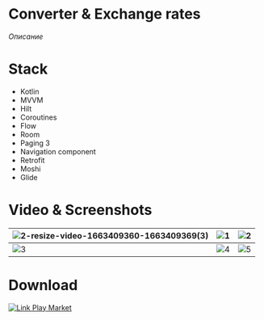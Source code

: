 # Converter & Exchange rates
*Описание*

# Stack
- Kotlin
- MVVM
- Hilt
- Coroutines
- Flow
- Room
- Paging 3
- Navigation component
- Retrofit
- Moshi
- Glide

# Video & Screenshots
| ![2-resize-video-1663409360-1663409369(3)](https://user-images.githubusercontent.com/62300353/190851693-b220de51-caad-4ba2-b9fc-22946df6eb06.gif) | ![1](https://user-images.githubusercontent.com/62300353/190851775-b0447739-242a-4d01-b1ab-1f1e6f0982b2.jpg) | ![2](https://user-images.githubusercontent.com/62300353/190851318-220f090c-1fc4-47a7-bfe2-164feaf9f55a.jpg) |
| - | - | - |
| ![3](https://user-images.githubusercontent.com/62300353/190851313-771405a5-70ef-4aed-afb8-75083aab1a17.jpg)  | ![4](https://user-images.githubusercontent.com/62300353/190881099-1bb44f95-7e9f-4b60-ac57-86b7a37a1ffe.jpg) | ![5](https://user-images.githubusercontent.com/62300353/190881101-618378bd-6a2c-4a27-a1ee-cb20ec74a542.jpg) |

# Download
[![Link Play Market](https://user-images.githubusercontent.com/62300353/145561156-7ff5c372-db26-4304-8553-c4310cc926e2.png)](https://play.google.com/store/apps/details?id=com.alexeyyuditsky.exchangerates)
